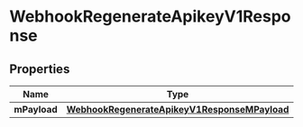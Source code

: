 
# WebhookRegenerateApikeyV1Response

## Properties
| Name | Type | Description | Notes |
| ------------ | ------------- | ------------- | ------------- |
| **mPayload** | [**WebhookRegenerateApikeyV1ResponseMPayload**](WebhookRegenerateApikeyV1ResponseMPayload.md) |  |  |



